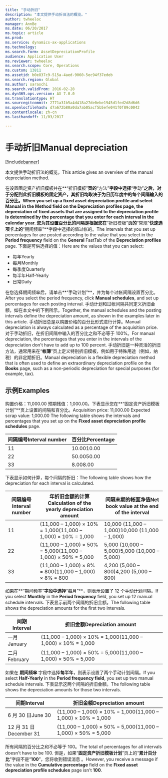 ```yaml
---
title: "手动折旧"
description: "本文提供手动折旧法的概览。"
author: twheeloc
manager: AnnBe
ms.date: 06/20/2017
ms.topic: article
ms.prod: 
ms.service: dynamics-ax-applications
ms.technology: 
ms.search.form: AssetDepreciationProfile
audience: Application User
ms.reviewer: twheeloc
ms.search.scope: Core, Operations
ms.custom: 13811
ms.assetid: b0e837c9-515a-4aed-9060-5ec94f37edeb
ms.search.region: Global
ms.author: saraschi
ms.search.validFrom: 2016-02-28
ms.dyn365.ops.version: AX 7.0.0
ms.translationtype: HT
ms.sourcegitcommit: 2771a31b5a4d418a27de0ebe1945d1fed2d8d6d6
ms.openlocfilehash: d7a672b80a0da7ab05acf5b5efe041f0f89c0042
ms.contentlocale: zh-cn
ms.lasthandoff: 11/03/2017

---
```


# <a name="manual-depreciation"></a><span data-ttu-id="10a8a-103">手动折旧</span><span class="sxs-lookup"><span data-stu-id="10a8a-103">Manual depreciation</span></span>

[!include[banner](../includes/banner.md)]


<span data-ttu-id="10a8a-104">本文提供手动折旧法的概览。</span><span class="sxs-lookup"><span data-stu-id="10a8a-104">This article gives an overview of the manual depreciation method.</span></span>

<span data-ttu-id="10a8a-105">在设置固定资产折旧模板并在**“折旧模板”**页的**“方法”**字段中选择**“手动”**之后，对于分配到此折旧模板的固定资产，其折旧均取决于为日历年度中的每个间隔输入的百分比。</span><span class="sxs-lookup"><span data-stu-id="10a8a-105">When you set up a fixed asset depreciation profile and select **Manual** in the **Method** field on the **Depreciation profiles** page, the depreciation of fixed assets that are assigned to the depreciation profile is determined by the percentage that you enter for each interval in the calendar year.</span></span> <span data-ttu-id="10a8a-106">您为其设置百分比的间隔是根据您在**“折旧模板”**页的**“常规”**快速选项卡上的**“期间频率”**字段中选择的值过帐的。</span><span class="sxs-lookup"><span data-stu-id="10a8a-106">The intervals that you set up percentages for are posted according to the value that you select in the **Period frequency** field on the **General** FastTab of the **Depreciation profiles** page.</span></span> <span data-ttu-id="10a8a-107">下面是可供选择的值：</span><span class="sxs-lookup"><span data-stu-id="10a8a-107">Here are the values that you can select:</span></span>

-   <span data-ttu-id="10a8a-108">每年</span><span class="sxs-lookup"><span data-stu-id="10a8a-108">Yearly</span></span>
-   <span data-ttu-id="10a8a-109">每月</span><span class="sxs-lookup"><span data-stu-id="10a8a-109">Monthly</span></span>
-   <span data-ttu-id="10a8a-110">每季度</span><span class="sxs-lookup"><span data-stu-id="10a8a-110">Quarterly</span></span>
-   <span data-ttu-id="10a8a-111">每半年</span><span class="sxs-lookup"><span data-stu-id="10a8a-111">Half-Yearly</span></span>
-   <span data-ttu-id="10a8a-112">日常</span><span class="sxs-lookup"><span data-stu-id="10a8a-112">Daily</span></span>

<span data-ttu-id="10a8a-113">在您选择期间频率后，请单击**“手动计划”**，并为每个过帐间隔设置百分比。</span><span class="sxs-lookup"><span data-stu-id="10a8a-113">After you select the period frequency, click **Manual schedules**, and set up percentages for each posting interval.</span></span> <span data-ttu-id="10a8a-114">手动计划和过帐间隔共同定义折旧金额，如在本文中的下例所示。</span><span class="sxs-lookup"><span data-stu-id="10a8a-114">Together, the manual schedules and the posting intervals define the depreciation amount, as shown in the examples later in this article.</span></span> <span data-ttu-id="10a8a-115">手动折旧总是以购置价格的百分比形式进行计算。</span><span class="sxs-lookup"><span data-stu-id="10a8a-115">Manual depreciation is always calculated as a percentage of the acquisition price.</span></span> <span data-ttu-id="10a8a-116">对于手动折旧，在折旧间隔中输入的百分比之和不必等于 100%。</span><span class="sxs-lookup"><span data-stu-id="10a8a-116">For manual depreciation, the percentages that you enter in the intervals of the depreciation don't have to add up to 100 percent.</span></span> <span data-ttu-id="10a8a-117">手动折旧是一种灵活的折旧方法，通常用来在“**帐簿**”页上定义特别折旧模板，例如用于特殊用途（例如，纳税）的非定期折旧。</span><span class="sxs-lookup"><span data-stu-id="10a8a-117">Manual depreciation is a flexible depreciation method that is often used to define an extraordinary depreciation profile on the **Books** page, such as a non-periodic depreciation for special purposes (for example, tax).</span></span>

## <a name="examples"></a><span data-ttu-id="10a8a-118">示例</span><span class="sxs-lookup"><span data-stu-id="10a8a-118">Examples</span></span>
<span data-ttu-id="10a8a-119">购置价格：11,000.00 预期残值：1,000.00。下表显示您在**“固定资产折旧模板计划”**页上设置的间隔和百分比。</span><span class="sxs-lookup"><span data-stu-id="10a8a-119">Acquisition price: 11,000.00 Expected scrap value: 1,000.00 The following table shows the intervals and percentages that you set up on the **Fixed asset depreciation profile schedules** page.</span></span>

| <span data-ttu-id="10a8a-120">间隔编号</span><span class="sxs-lookup"><span data-stu-id="10a8a-120">Interval number</span></span> | <span data-ttu-id="10a8a-121">百分比</span><span class="sxs-lookup"><span data-stu-id="10a8a-121">Percentage</span></span> |
|-----------------|------------|
| <span data-ttu-id="10a8a-122">1</span><span class="sxs-lookup"><span data-stu-id="10a8a-122">1</span></span>               | <span data-ttu-id="10a8a-123">10.00</span><span class="sxs-lookup"><span data-stu-id="10a8a-123">10.00</span></span>      |
| <span data-ttu-id="10a8a-124">2</span><span class="sxs-lookup"><span data-stu-id="10a8a-124">2</span></span>               | <span data-ttu-id="10a8a-125">50.00</span><span class="sxs-lookup"><span data-stu-id="10a8a-125">50.00</span></span>      |
| <span data-ttu-id="10a8a-126">3</span><span class="sxs-lookup"><span data-stu-id="10a8a-126">3</span></span>               | <span data-ttu-id="10a8a-127">8.00</span><span class="sxs-lookup"><span data-stu-id="10a8a-127">8.00</span></span>       |

<span data-ttu-id="10a8a-128">下表显示如何计算，每个间隔的折旧：</span><span class="sxs-lookup"><span data-stu-id="10a8a-128">The following table shows how the depreciation for each interval is calculated.</span></span>

|  <span data-ttu-id="10a8a-129">间隔编号</span><span class="sxs-lookup"><span data-stu-id="10a8a-129">Interval number</span></span> | <span data-ttu-id="10a8a-130">年折旧金额的计算</span><span class="sxs-lookup"><span data-stu-id="10a8a-130">Calculation of the yearly depreciation amount</span></span> | <span data-ttu-id="10a8a-131">间隔末期的帐面净值</span><span class="sxs-lookup"><span data-stu-id="10a8a-131">Net book value at the end of the interval</span></span> |
|------------------|-----------------------------------------------|-------------------------------------------|
| <span data-ttu-id="10a8a-132">1</span><span class="sxs-lookup"><span data-stu-id="10a8a-132">1</span></span>                | <span data-ttu-id="10a8a-133">(11,000 – 1,000) × 10% = 1,000</span><span class="sxs-lookup"><span data-stu-id="10a8a-133">(11,000 – 1,000) × 10% = 1,000</span></span>                | <span data-ttu-id="10a8a-134">10,000 (11,000 – 1,000)</span><span class="sxs-lookup"><span data-stu-id="10a8a-134">10,000 (11,000 – 1,000)</span></span>                   |
| <span data-ttu-id="10a8a-135">2</span><span class="sxs-lookup"><span data-stu-id="10a8a-135">2</span></span>                | <span data-ttu-id="10a8a-136">(11,000 – 1,000) × 50% = 5,000</span><span class="sxs-lookup"><span data-stu-id="10a8a-136">(11,000 – 1,000) × 50% = 5,000</span></span>                | <span data-ttu-id="10a8a-137">5,000 (10,000 – 5,000)</span><span class="sxs-lookup"><span data-stu-id="10a8a-137">5,000 (10,000 – 5,000)</span></span>                    |
| <span data-ttu-id="10a8a-138">3</span><span class="sxs-lookup"><span data-stu-id="10a8a-138">3</span></span>                | <span data-ttu-id="10a8a-139">(11,000 – 1,000) × 8% = 800</span><span class="sxs-lookup"><span data-stu-id="10a8a-139">(11,000 – 1,000) × 8% = 800</span></span>                   | <span data-ttu-id="10a8a-140">4,200 (5,000 – 800)</span><span class="sxs-lookup"><span data-stu-id="10a8a-140">4,200 (5,000 – 800)</span></span>                       |

<span data-ttu-id="10a8a-141">如果在**“期间频率”**字段中选择**“每月”**，则表示设置了 12 个手动计划间隔。</span><span class="sxs-lookup"><span data-stu-id="10a8a-141">If you select **Monthly** in the **Period frequency** field, you set up 12 manual schedule intervals.</span></span> <span data-ttu-id="10a8a-142">下表显示前两个间隔的折旧金额。</span><span class="sxs-lookup"><span data-stu-id="10a8a-142">The following table shows the depreciation amounts for the first two intervals.</span></span>

| <span data-ttu-id="10a8a-143">间期</span><span class="sxs-lookup"><span data-stu-id="10a8a-143">Interval</span></span> | <span data-ttu-id="10a8a-144">折旧金额</span><span class="sxs-lookup"><span data-stu-id="10a8a-144">Depreciation amount</span></span>            |
|----------|--------------------------------|
| <span data-ttu-id="10a8a-145">一月</span><span class="sxs-lookup"><span data-stu-id="10a8a-145">January</span></span>  | <span data-ttu-id="10a8a-146">(11,000 – 1,000) × 10% = 1,000</span><span class="sxs-lookup"><span data-stu-id="10a8a-146">(11,000 – 1,000) × 10% = 1,000</span></span> |
| <span data-ttu-id="10a8a-147">二月</span><span class="sxs-lookup"><span data-stu-id="10a8a-147">February</span></span> | <span data-ttu-id="10a8a-148">(11,000 – 1,000) × 50% = 5,000</span><span class="sxs-lookup"><span data-stu-id="10a8a-148">(11,000 – 1,000) × 50% = 5,000</span></span> |

<span data-ttu-id="10a8a-149">如果在 ****期间频率**** 字段中选择**每半年**，则表示设置了两个手动计划间隔。</span><span class="sxs-lookup"><span data-stu-id="10a8a-149">If you select **Half-Yearly** in the ****Period frequency** field**, you set up two manual schedule intervals.</span></span> <span data-ttu-id="10a8a-150">下表显示这两个间隔的折旧金额。</span><span class="sxs-lookup"><span data-stu-id="10a8a-150">The following table shows the depreciation amounts for those two intervals.</span></span>

| <span data-ttu-id="10a8a-151">间期</span><span class="sxs-lookup"><span data-stu-id="10a8a-151">Interval</span></span>    | <span data-ttu-id="10a8a-152">折旧金额</span><span class="sxs-lookup"><span data-stu-id="10a8a-152">Depreciation amount</span></span>            |
|-------------|--------------------------------|
| <span data-ttu-id="10a8a-153">6 月 30 日</span><span class="sxs-lookup"><span data-stu-id="10a8a-153">June 30</span></span>     | <span data-ttu-id="10a8a-154">(11,000 – 1,000) × 10% = 1,000</span><span class="sxs-lookup"><span data-stu-id="10a8a-154">(11,000 – 1,000) × 10% = 1,000</span></span> |
| <span data-ttu-id="10a8a-155">12 月 31 日</span><span class="sxs-lookup"><span data-stu-id="10a8a-155">December 31</span></span> | <span data-ttu-id="10a8a-156">(11,000 – 1,000) × 50% = 5,000</span><span class="sxs-lookup"><span data-stu-id="10a8a-156">(11,000 – 1,000) × 50% = 5,000</span></span> |

<span data-ttu-id="10a8a-157">所有间隔的百分比之和不必等于 100。</span><span class="sxs-lookup"><span data-stu-id="10a8a-157">The total of percentages for all intervals doesn't have to be 100.</span></span> <span data-ttu-id="10a8a-158">但是，如果“**固定资产折旧模板计划**”页上的“**累计百分比**”字段不是“**100**”，您将收到错误消息 。</span><span class="sxs-lookup"><span data-stu-id="10a8a-158">However, you receive a message if the value in the **Cumulative percentage** field on the **Fixed asset depreciation profile schedules** page isn't **100**.</span></span>




